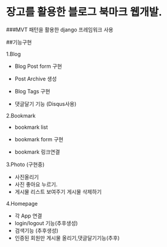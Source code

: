 ﻿# 장고를 활용한 블로그 북마크  웹개발.###MVT 패턴을 활용한 django 프레임워크 사용##기능구현1.Blog- Blog Post form 구현- Post Archive 생성- Blog Tags 구현- 댓글달기 기능 (Disqus사용)2.Bookmark - bookmark list- bookmark form 구현- bookmark 링크연결3.Photo (구현중)- 사진올리기-  사진 좋아요 누르기.- 게시물 리스트 보여주기 게시물 삭제하기 4.Homepage- 각 App 연결- login/logout 기능(추후생성)- 검색기능 (추후생성)- 인증된 회원만 게시물 올리기,댓글달기기능(추후)